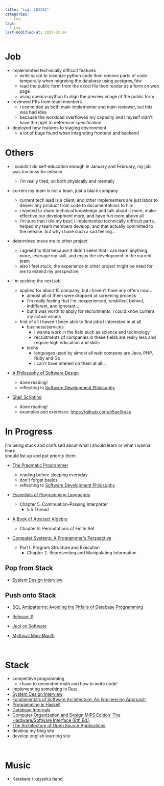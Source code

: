 ```yaml
---
title: "Log: 202202"
categories:
  - Log
tags:
  - Log
last-modified-at: 2023-02-24
---
```


# Job

- implemented technically difficult features
  - write script to tokenize python code then remove parts of code temporally when migrating the database using postgres_fdw
  - read the public form from the excel file then render as a form on web page
  - using opencv-python to align the preview image of the public form
- reviewed PRs from team members
  - i committed as both main implementer and main reviewer, but this was bad idea
  - because the workload overflowed my capacity and i myself didn't have the right to determine specification
- deployed new features to staging environment
  - a lot of bugs found when integrating frontend and backend

# Others

- i couldn't do self-education enough in January and February, my job was too busy for release
  - i'm really tired, on both physically and mentally
- current my team is not a team, just a black company
  - current tech lead is a client, and other implementers are just labor to deliver any product from code to documentations to him
  - i wanted to share technical knowledge and talk about it more, make effective our development more, and have fun more above all
  - i'm sure that i did my best; i implemented technically difficult parts, helped my team members develop, and that actually committed to the release. but why i have such a sad feeling...
- determined move me to other project
  - i agreed to that because it didn't seem that i can learn anything more, leverage my skill, and enjoy the development in the current team
  - also i feel stuck, the experience in other project might be need for me to extend my perspective
- i'm seeking the next job
  - applied for about 15 company, but i haven't have any offers now...
    - almost all of them were dropped at screening process
    - i'm really feeling that i'm inexperienced, unskilled, behind, indifferent, and ignorant...
    - but it was worth to apply for recruitments, i could know current my actual values
  - first of all i haven't been able to find jobs i interested in at all
    - business/services
      - i wanna work in the field such as science and technology
      - recruitments of companies in these fields are really less and require high education and skills
    - techs
      - languages used by almost all web company are Java, PHP, Ruby and Go
      - i can't have interest on them at all...

- [A Philosophy of Software Design](https://www.amazon.co.jp/-/en/John-K-Ousterhout-ebook/dp/B09B8LFKQL)
  - done reading!
  - reflecting to [Software Development Philosophy](../Software_Development/2023-02-15-Software_Development_Philosophy.md)

- [Shell Scripting](https://www.amazon.co.jp/-/en/Jason-Cannon-ebook/dp/B015FZAXU6)
  - done reading!
  - examples and exercises: https://github.com/e5pe0n/ss
# In Progress

i'm being stuck and confused about what i should learn or what i wanna learn.  
should list up and put priority them.  

- [The Pragmatic Programmer](https://pragprog.com/titles/tpp20/the-pragmatic-programmer-20th-anniversary-edition/)
  - reading before sleeping everyday
  - don't forget basics
  - reflecting to [Software Development Philosophy](../Software_Development/2023-02-15-Software_Development_Philosophy.md)


- [Essentials of Programming Languages](https://eopl3.com/)
  - Chapter 5. Continuation-Passing Interpreter
    - 5.5 Thread

- [A Book of Abstract Algebra](https://www.amazon.co.jp/-/en/Charles-C-Pinter-ebook/dp/B00VDGA1JA)
  - Chapter 8. Permutations of Finite Set


- [Computer Systems: A Programmer's Perspective](https://www.amazon.co.jp/-/en/Randal-Bryant-ebook/dp/B09HPD9QBW/)  
  - Part I. Program Structure and Execution
    - Chapter 2. Representing and Manipulating Information

## Pop from Stack

- [System Design Interview](https://www.amazon.co.jp/-/en/Alex-Xu-ebook/dp/B08B3FWYBX)

## Push onto Stack

- [SQL Antipatterns: Avoiding the Pitfalls of Database Programming](https://www.amazon.co.jp/-/en/Bill-Karwin-ebook/dp/B00A376BB2)  

- [Release It!](https://www.amazon.co.jp/-/en/Michael-T-Nygard/dp/1680502395)  

- [Jeol on Software](https://www.amazon.co.jp/-/en/Avram-Joel-Spolsky/dp/1590593898/)

- [Mythical Man-Month](https://www.amazon.co.jp/-/en/Frederick-P-Brooks-Jr-ebook/dp/B00B8USS14)

<br>


# Stack

- competitive programming
  - i have to remember math and how to write code!
- implementing something in Rust
- [System Design Interview](https://www.amazon.co.jp/-/en/Alex-Xu-ebook/dp/B08B3FWYBX)
- [Fundamentals of Software Architecture: An Engineering Approach](https://www.amazon.co.jp/-/en/Mark-Richards-ebook/dp/B0849MPK73)
- [Programming in Haskell](https://www.amazon.co.jp/-/en/Graham-Hutton-ebook/dp/B01JGMEA3U)
- [Database Internals](https://www.amazon.co.jp/-/en/Alex-Petrov-ebook/dp/B07XW76VHZ)
- [Computer Organization and Design MIPS Edition: The Hardware/Software Interface (6th Ed.)](https://www.amazon.co.jp/-/en/David-Patterson-ebook/dp/B08QRX7412)
- [The Architecture of Open Source Applications](http://www.aosabook.org/en/index.html)
- develop my blog site
- develop english learning site

<br>

# Music

- Karakara / kessoku band

